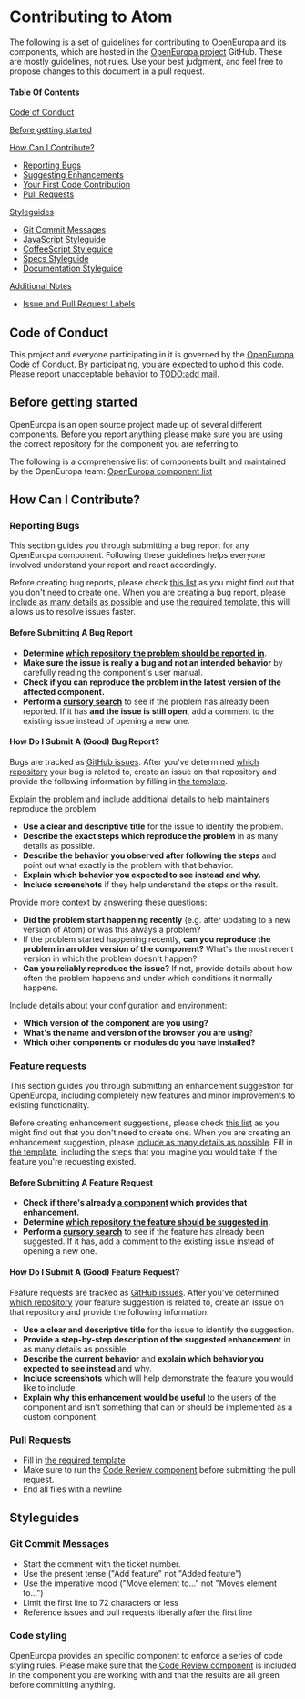 # Contributing to Atom

The following is a set of guidelines for contributing to OpenEuropa and its components, which are hosted in the [OpenEuropa project](https://github.com/openeuropa) GitHub. These are mostly guidelines, not rules. Use your best judgment, and feel free to propose changes to this document in a pull request.

#### Table Of Contents

[Code of Conduct](#code-of-conduct)

[Before getting started](#before-getting-started)


[How Can I Contribute?](#how-can-i-contribute)
  * [Reporting Bugs](#reporting-bugs)
  * [Suggesting Enhancements](#suggesting-enhancements)
  * [Your First Code Contribution](#your-first-code-contribution)
  * [Pull Requests](#pull-requests)

[Styleguides](#styleguides)
  * [Git Commit Messages](#git-commit-messages)
  * [JavaScript Styleguide](#javascript-styleguide)
  * [CoffeeScript Styleguide](#coffeescript-styleguide)
  * [Specs Styleguide](#specs-styleguide)
  * [Documentation Styleguide](#documentation-styleguide)

[Additional Notes](#additional-notes)
  * [Issue and Pull Request Labels](#issue-and-pull-request-labels)

## Code of Conduct

This project and everyone participating in it is governed by the [OpenEuropa Code of Conduct](code-of-conduct.md). By participating, you are expected to uphold this code. Please report unacceptable behavior to [TODO:add mail](mailto:TODO).

## Before getting started

OpenEuropa is an open source project made up of several different components. Before you report anything please make sure you are using the correct repository for the component you are referring to. 

The following is a comprehensive list of components built and maintained by the OpenEuropa team: [OpenEuropa component list](openeuropa-components.md)

## How Can I Contribute?

### Reporting Bugs

This section guides you through submitting a bug report for any OpenEuropa component. Following these guidelines helps everyone involved understand your report and react accordingly.

Before creating bug reports, please check [this list](#before-submitting-a-bug-report) as you might find out that you don't need to create one. When you are creating a bug report, please [include as many details as possible](#how-do-i-submit-a-good-bug-report) and use [the required template](ISSUE_TEMPLATE.md), this will allows us to resolve issues faster.


#### Before Submitting A Bug Report

* **Determine [which repository the problem should be reported in](#before-getting-started)**.
* **Make sure the issue is really a bug and not an intended behavior** by carefully reading the component's user manual.
* **Check if you can reproduce the problem in the latest version of the affected component.**
* **Perform a [cursory search](https://github.com/search?q=+is%3Aissue+user%3Aopeneuropa)** to see if the problem has already been reported. If it has **and the issue is still open**, add a comment to the existing issue instead of opening a new one.

#### How Do I Submit A (Good) Bug Report?

Bugs are tracked as [GitHub issues](https://guides.github.com/features/issues/). After you've determined [which repository](#before-getting-started) your bug is related to, create an issue on that repository and provide the following information by filling in [the template](issue-template.md).

Explain the problem and include additional details to help maintainers reproduce the problem:

* **Use a clear and descriptive title** for the issue to identify the problem.
* **Describe the exact steps which reproduce the problem** in as many details as possible.
* **Describe the behavior you observed after following the steps** and point out what exactly is the problem with that behavior.
* **Explain which behavior you expected to see instead and why.**
* **Include screenshots** if they help understand the steps or the result.

Provide more context by answering these questions:

* **Did the problem start happening recently** (e.g. after updating to a new version of Atom) or was this always a problem?
* If the problem started happening recently, **can you reproduce the problem in an older version of the component?** What's the most recent version in which the problem doesn't happen?
* **Can you reliably reproduce the issue?** If not, provide details about how often the problem happens and under which conditions it normally happens.

Include details about your configuration and environment:

* **Which version of the component are you using?**
* **What's the name and version of the browser you are using**?
* **Which other components or modules do you have installed?**

### Feature requests

This section guides you through submitting an enhancement suggestion for OpenEuropa, including completely new features and minor improvements to existing functionality.

Before creating enhancement suggestions, please check [this list](#before-submitting-an-enhancement-suggestion) as you might find out that you don't need to create one. When you are creating an enhancement suggestion, please [include as many details as possible](#how-do-i-submit-a-good-enhancement-suggestion). Fill in [the template](issue-template.md), including the steps that you imagine you would take if the feature you're requesting existed.

#### Before Submitting A Feature Request

* **Check if there's already [a component](openeuropa-components.md) which provides that enhancement.**
* **Determine [which repository the feature should be suggested in](#before-getting-started).**
* **Perform a [cursory search](https://github.com/search?q=+is%3Aissue+user%3Aopeneuropa)** to see if the feature has already been suggested. If it has, add a comment to the existing issue instead of opening a new one.

#### How Do I Submit A (Good) Feature Request?

Feature requests are tracked as [GitHub issues](https://guides.github.com/features/issues/). After you've determined [which repository](#before-getting-starter) your feature suggestion is related to, create an issue on that repository and provide the following information:

* **Use a clear and descriptive title** for the issue to identify the suggestion.
* **Provide a step-by-step description of the suggested enhancement** in as many details as possible.
* **Describe the current behavior** and **explain which behavior you expected to see instead** and why.
* **Include screenshots** which will help demonstrate the feature you would like to include.
* **Explain why this enhancement would be useful** to the users of the component and isn't something that can or should be implemented as a custom component.

### Pull Requests

* Fill in [the required template](PULL_REQUEST_TEMPLATE.md)
* Make sure to run the [Code Review component](https://github.com/openeuropa/code-review) before submitting the pull request.
* End all files with a newline

## Styleguides

### Git Commit Messages

* Start the comment with the ticket number.
* Use the present tense ("Add feature" not "Added feature")
* Use the imperative mood ("Move element to..." not "Moves element to...")
* Limit the first line to 72 characters or less
* Reference issues and pull requests liberally after the first line

### Code styling

OpenEuropa provides an specific component to enforce a series of code styling rules. Please make sure that the [Code Review component](https://github.com/openeuropa/code-review) is included in the component you are working with and that the results are all green before committing anything.